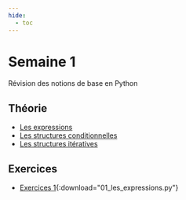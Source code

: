 ```yaml
---
hide:
  - toc
---
```

# Semaine 1

Révision des notions de base en Python

## Théorie
- [Les expressions](theorie/01_expressions.md)
- [Les structures conditionnelles](theorie/02_conditions.md)
- [Les structures itératives](theorie/03_structures_iteratives.md)

## Exercices
- [Exercices 1](exercices/01_les_expressions.py){:download="01_les_expressions.py"}